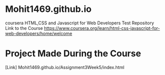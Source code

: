 # Mohit1469.github.io

coursera HTML,CSS and Javascript for Web Developers Test Repository
Link to the Course https://www.coursera.org/learn/html-css-javascript-for-web-developers/home/welcome

# Project Made During the Course
[Link] Mohit1469.github.io/Assignment3Week5/index.html
